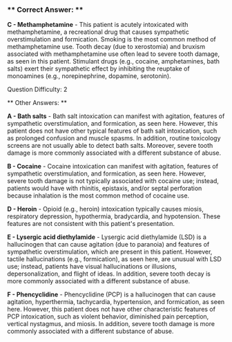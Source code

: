### ** Correct Answer: **

**C - Methamphetamine** - This patient is acutely intoxicated with methamphetamine, a recreational drug that causes sympathetic overstimulation and formication. Smoking is the most common method of methamphetamine use. Tooth decay (due to xerostomia) and bruxism associated with methamphetamine use often lead to severe tooth damage, as seen in this patient. Stimulant drugs (e.g., cocaine, amphetamines, bath salts) exert their sympathetic effect by inhibiting the reuptake of monoamines (e.g., norepinephrine, dopamine, serotonin).

Question Difficulty: 2

** Other Answers: **

**A - Bath salts** - Bath salt intoxication can manifest with agitation, features of sympathetic overstimulation, and formication, as seen here. However, this patient does not have other typical features of bath salt intoxication, such as prolonged confusion and muscle spasms. In addition, routine toxicology screens are not usually able to detect bath salts. Moreover, severe tooth damage is more commonly associated with a different substance of abuse.

**B - Cocaine** - Cocaine intoxication can manifest with agitation, features of sympathetic overstimulation, and formication, as seen here. However, severe tooth damage is not typically associated with cocaine use; instead, patients would have with rhinitis, epistaxis, and/or septal perforation because inhalation is the most common method of cocaine use.

**D - Heroin** - Opioid (e.g., heroin) intoxication typically causes miosis, respiratory depression, hypothermia, bradycardia, and hypotension. These features are not consistent with this patient's presentation.

**E - Lysergic acid diethylamide** - Lysergic acid diethylamide (LSD) is a hallucinogen that can cause agitation (due to paranoia) and features of sympathetic overstimulation, which are present in this patient. However, tactile hallucinations (e.g., formication), as seen here, are unusual with LSD use; instead, patients have visual hallucinations or illusions, depersonalization, and flight of ideas. In addition, severe tooth decay is more commonly associated with a different substance of abuse.

**F - Phencyclidine** - Phencyclidine (PCP) is a hallucinogen that can cause agitation, hyperthermia, tachycardia, hypertension, and formication, as seen here. However, this patient does not have other characteristic features of PCP intoxication, such as violent behavior, diminished pain perception, vertical nystagmus, and miosis. In addition, severe tooth damage is more commonly associated with a different substance of abuse.


